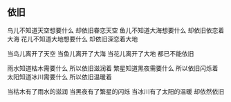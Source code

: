 ## 依旧
鸟儿不知道天空想要什么
却依旧眷恋天空
鱼儿不知道大海想要什么
却依旧依恋着大海
花儿不知道大地想要什么
却依旧深恋着大地

当鸟儿离开了天空
当鱼儿离开了大海
当花儿离开了大地
都已不能依旧

雨水知道枯木需要什么
所以依旧滋润着
繁星知道黑夜需要什么
所以依旧闪烁着
太阳知道冰川需要什么
所以依旧温暖着

当枯木有了雨水的滋润
当黑夜有了繁星的闪烁
当冰川有了太阳的温暖
却依然依旧